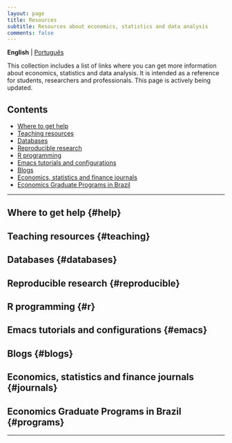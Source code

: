 ```yaml
---
layout: page
title: Resources
subtitle: Resources about economics, statistics and data analysis
comments: false
---
```


**English** \| [Português](/pt/resources)

This collection includes a list of links where you can get more information about economics, statistics and data analysis. It is intended as a reference for students, researchers and professionals. This page is actively being updated.

## Contents

- [Where to get help](#help)
- [Teaching resources](#teaching)
- [Databases](#databases)
- [Reproducible research](#reproducible)
- [R programming](#r)
- [Emacs tutorials and configurations](#emacs)
- [Blogs](#blogs)
- [Economics, statistics and finance journals](#journals)
- [Economics Graduate Programs in Brazil](#programs)

--- 

## Where to get help {#help}

## Teaching resources {#teaching}

## Databases {#databases}

## Reproducible research {#reproducible}

## R programming {#r}

## Emacs tutorials and configurations {#emacs}

## Blogs {#blogs}

## Economics, statistics and finance journals {#journals}

## Economics Graduate Programs in Brazil {#programs}

---
